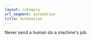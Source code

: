 ```yaml
---
layout: category
url_segment: automation
title: Automation
---
```


Never send a human do a machine's job.
